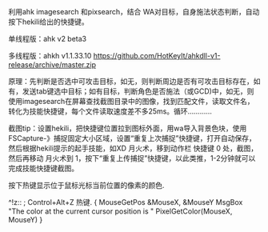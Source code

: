 利用ahk imagesearch 和pixsearch，结合 WA对目标，自身施法状态判断，自动按下hekili给出的快捷键。

单线程版：ahk v2 beta3

多线程版：ahkh v1.1.33.10 https://github.com/HotKeyIt/ahkdll-v1-release/archive/master.zip

原理：先判断是否选中可攻击目标，如无，则判断周边是否有可攻击目标存在，如有，发送tab键选中目标；如有目标，判断角色是否施法（或GCD)中，如无，则使用imagesearch在屏幕查找截图目录中的图像，找到匹配文件，读取文件名，转化为技能快捷键，每个文件读取速度差不多25ms。循环…………  

截图tip：设置hekili，把快捷键位置拉到图标外面，用wa导入背景色块，使用 FSCapture-》捕捉固定大小区域，设置“重复上次捕捉”快捷键，打开自动保存，然后根据hekili提示的起手技能，如XD 月火术，移到动作栏 快捷键 0 处，截图，然后再移动 月火术到 1，按下“重复上传捕捉”快捷键，以此类推，1-2分钟就可以完成技能快捷键截图。


按下热键显示位于鼠标光标当前位置的像素的颜色.

^!z::  ; Control+Alt+Z 热键.
{
    MouseGetPos &MouseX, &MouseY
    MsgBox "The color at the current cursor position is " PixelGetColor(MouseX, MouseY)
}
